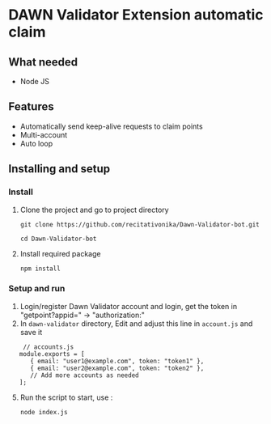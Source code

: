 # DAWN Validator Extension automatic claim

## What needed
- Node JS

## Features

- Automatically send keep-alive requests to claim points
- Multi-account
- Auto loop


## Installing and setup

### Install
1. Clone the project and go to project directory
   ```
   git clone https://github.com/recitativonika/Dawn-Validator-bot.git
   ```
   ```
   cd Dawn-Validator-bot
   ```
2. Install required package
   ```
   npm install
   ```
### Setup and run

1. Login/register Dawn Validator account and login, get the token in "getpoint?appid=" -> "authorization:"
2. In `dawn-validator` directory, Edit and adjust this line in `account.js` and save it
```
	// accounts.js
   module.exports = [
      { email: "user1@example.com", token: "token1" },
      { email: "user2@example.com", token: "token2" },
      // Add more accounts as needed
   ];
```
5. Run the script to start, use :
    ```
    node index.js
    ```
